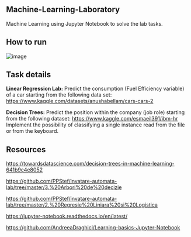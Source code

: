 ## Machine-Learning-Laboratory
Machine Learning using Jupyter Notebook to solve the lab tasks.

## How to run
![image](https://user-images.githubusercontent.com/72825756/197519913-6435e6d3-7e06-4264-a6ef-98e93375faf1.png)


## Task details

**Linear Regression Lab:** Predict the consumption (Fuel Efficiency variable) of a car starting from the following data set: https://www.kaggle.com/datasets/anushabellam/cars-cars-2

**Decision Trees:** Predict the position within the company (job role) starting from the following dataset: https://www.kaggle.com/esmaeil391/ibm-hr
 Implement the possibility of classifying a single instance read from the file or from the keyboard. 
 
 

## Resources

https://towardsdatascience.com/decision-trees-in-machine-learning-641b9c4e8052

https://github.com/PPStef/invatare-automata-lab/tree/master/3.%20Arbori%20de%20decizie

https://github.com/PPStef/invatare-automata-lab/tree/master/2.%20Regresie%20Liniara%20si%20Logistica

https://jupyter-notebook.readthedocs.io/en/latest/

https://github.com/AndreeaDraghici/Learning-basics-Jupyter-Notebook
